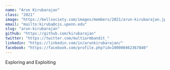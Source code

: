 ```yaml
---
name: "Arun Kirubarajan"
class: "2021"
image: "https://bellsociety.com/images/members/2021/arun-kirubarajan.jpg"
email: "mailto:kiruba@cis.upenn.edu"
slug: "arun-kirubarajan"
github: "https://github.com/kirubarajan"
twitter: "https://twitter.com/multiarmbandit_"
linkedin: "https://linkedin.com/in/arunkirubarajan/"
facebook: "https://facebook.com/profile.php?id=100000462367840"
---
```

Exploring and Exploiting